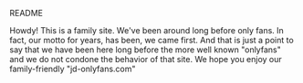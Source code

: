 README

Howdy! This is a family site. We've been around long before only fans. In fact, our motto for years, has been, we came first. And that is just a point to say that we have been here long before the more well known "onlyfans" and we do not condone the behavior of that site. We hope you enjoy our family-friendly "jd-onlyfans.com"